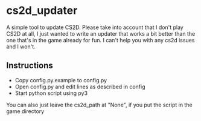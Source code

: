 # cs2d_updater 

A simple tool to update CS2D. Please take into account that I don't play CS2D at all, I just wanted to write an updater that works a bit better than the one that's in the game already for fun. I can't help you with any cs2d issues and I won't.

## Instructions
* Copy config.py.example to config.py
* Open config.py and edit lines as described in config
* Start python script using py3

You can also just leave the cs2d_path at "None", if you put the script in the game directory

